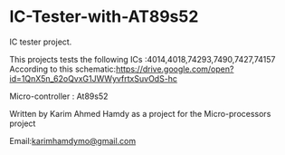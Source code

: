 # IC-Tester-with-AT89s52

IC tester project.

This projects tests the following ICs :4014,4018,74293,7490,7427,74157
According to this schematic:https://drive.google.com/open?id=1QnX5n_62oQvxG1JWWyvfrtxSuvOdS-hc

Micro-controller : At89s52

Written by Karim Ahmed Hamdy as a project for the Micro-processors project

Email:karimhamdymo@gmail.com
